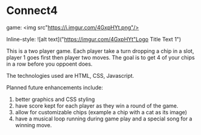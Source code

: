 # Connect4

game: <img src"https://i.imgur.com/4GxpHYt.png"/>

Inline-style: 
![alt text]("https://imgur.com/4GxpHYt"Logo Title Text 1")



This is a two player game.  Each player take a turn dropping a chip in a slot, player 1 goes first then player two moves.  The goal is to get 4 of your chips in a row before you oppoent does.  

The technologies used are HTML, CSS, Javascript.

Planned future enhancements include:
1. better graphics and CSS styling
2. have score kept for each player as they win a round of the game.
3. allow for customizable chips (example a chip with a cat as its image)
4. have a musical loop running during game play and a special song for a winning move.


